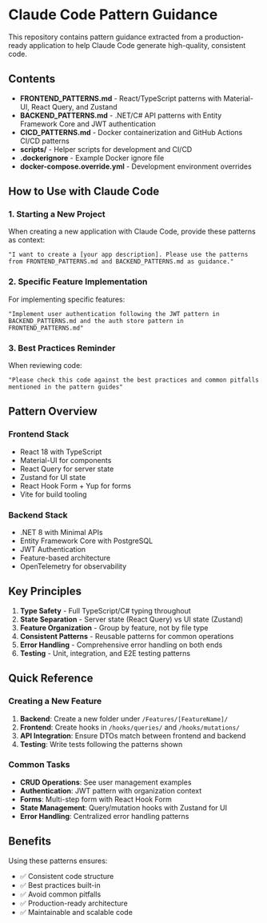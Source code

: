 # Claude Code Pattern Guidance

This repository contains pattern guidance extracted from a production-ready application to help Claude Code generate high-quality, consistent code.

## Contents

- **FRONTEND_PATTERNS.md** - React/TypeScript patterns with Material-UI, React Query, and Zustand
- **BACKEND_PATTERNS.md** - .NET/C# API patterns with Entity Framework Core and JWT authentication
- **CICD_PATTERNS.md** - Docker containerization and GitHub Actions CI/CD patterns
- **scripts/** - Helper scripts for development and CI/CD
- **.dockerignore** - Example Docker ignore file
- **docker-compose.override.yml** - Development environment overrides

## How to Use with Claude Code

### 1. Starting a New Project

When creating a new application with Claude Code, provide these patterns as context:

```
"I want to create a [your app description]. Please use the patterns from FRONTEND_PATTERNS.md and BACKEND_PATTERNS.md as guidance."
```

### 2. Specific Feature Implementation

For implementing specific features:

```
"Implement user authentication following the JWT pattern in BACKEND_PATTERNS.md and the auth store pattern in FRONTEND_PATTERNS.md"
```

### 3. Best Practices Reminder

When reviewing code:

```
"Please check this code against the best practices and common pitfalls mentioned in the pattern guides"
```

## Pattern Overview

### Frontend Stack
- React 18 with TypeScript
- Material-UI for components
- React Query for server state
- Zustand for UI state
- React Hook Form + Yup for forms
- Vite for build tooling

### Backend Stack
- .NET 8 with Minimal APIs
- Entity Framework Core with PostgreSQL
- JWT Authentication
- Feature-based architecture
- OpenTelemetry for observability

## Key Principles

1. **Type Safety** - Full TypeScript/C# typing throughout
2. **State Separation** - Server state (React Query) vs UI state (Zustand)
3. **Feature Organization** - Group by feature, not by file type
4. **Consistent Patterns** - Reusable patterns for common operations
5. **Error Handling** - Comprehensive error handling on both ends
6. **Testing** - Unit, integration, and E2E testing patterns

## Quick Reference

### Creating a New Feature

1. **Backend**: Create a new folder under `/Features/[FeatureName]/`
2. **Frontend**: Create hooks in `/hooks/queries/` and `/hooks/mutations/`
3. **API Integration**: Ensure DTOs match between frontend and backend
4. **Testing**: Write tests following the patterns shown

### Common Tasks

- **CRUD Operations**: See user management examples
- **Authentication**: JWT pattern with organization context
- **Forms**: Multi-step form with React Hook Form
- **State Management**: Query/mutation hooks with Zustand for UI
- **Error Handling**: Centralized error handling patterns

## Benefits

Using these patterns ensures:
- ✅ Consistent code structure
- ✅ Best practices built-in
- ✅ Avoid common pitfalls
- ✅ Production-ready architecture
- ✅ Maintainable and scalable code